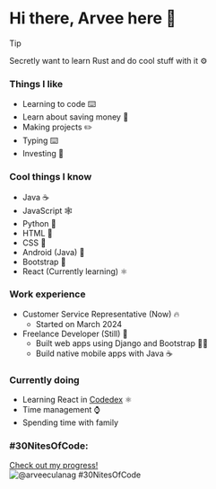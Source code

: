 # Hi there, Arvee here 👋

> [!TIP]  
> Secretly want to learn Rust and do cool stuff with it ⚙️


### Things I like
- Learning to code ⌨️
- Learn about saving money 💸
- Making projects ✏️
- Typing ⌨️
- Investing 🪼

### Cool things I know
- Java ☕
- JavaScript 🕸️
- Python 🐍
- HTML 🦴
- CSS 🎨
- Android (Java) 📱
- Bootstrap 🥾
- React (Currently learning) ⚛️

### Work experience
- Customer Service Representative (Now) 🔥
  - Started on March 2024
- Freelance Developer (Still) 🔧
  - Built web apps using Django and Bootstrap 🐍🥾
  - Build native mobile apps with Java ☕
 
### Currently doing
- Learning React in [Codedex](https://www.codedex.io/@arveeculanag) ⚛️
- Time management ⌚
- Spending time with family


### #30NitesOfCode:
  [Check out my progress!](https://www.codedex.io/@arveeculanag/30-nites-of-code)  
  ![@arveeculanag #30NitesOfCode](https://www.codedex.io/api/petStatus?user=arveeculanag)
